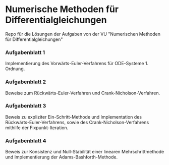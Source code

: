 # Numerische Methoden für Differentialgleichungen
Repo für die Lösungen der Aufgaben von der VU "Numerischen Methoden für Differentialgleichungen"

### Aufgabenblatt 1
Implementierung des Vorwärts-Euler-Verfahrens für ODE-Systeme 1. Ordnung.

### Aufgabenblatt 2
Beweise zum Rückwärts-Euler-Verfahren und Crank-Nicholson-Verfahren.

### Aufgabenblatt 3
Beweis zu expliziter Ein-Schritt-Methode und Implementation des Rückwärts-Euler-Verfahrens, sowie des Crank-Nicholson-Verfahrens mithilfe der Fixpunkt-Iteration.

### Aufgabenblatt 4
Beweis zur Konsistenz und Null-Stabilität einer linearen Mehrschrittmethode und Implementierung der Adams-Bashforth-Methode.
